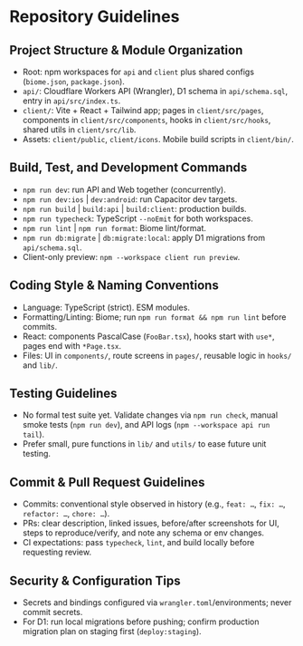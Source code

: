# Repository Guidelines

## Project Structure & Module Organization
- Root: npm workspaces for `api` and `client` plus shared configs (`biome.json`, `package.json`).
- `api/`: Cloudflare Workers API (Wrangler), D1 schema in `api/schema.sql`, entry in `api/src/index.ts`.
- `client/`: Vite + React + Tailwind app; pages in `client/src/pages`, components in `client/src/components`, hooks in `client/src/hooks`, shared utils in `client/src/lib`.
- Assets: `client/public`, `client/icons`. Mobile build scripts in `client/bin/`.

## Build, Test, and Development Commands
- `npm run dev`: run API and Web together (concurrently).
- `npm run dev:ios` | `dev:android`: run Capacitor dev targets.
- `npm run build` | `build:api` | `build:client`: production builds.
- `npm run typecheck`: TypeScript `--noEmit` for both workspaces.
- `npm run lint` | `npm run format`: Biome lint/format.
- `npm run db:migrate` | `db:migrate:local`: apply D1 migrations from `api/schema.sql`.
- Client-only preview: `npm --workspace client run preview`.

## Coding Style & Naming Conventions
- Language: TypeScript (strict). ESM modules.
- Formatting/Linting: Biome; run `npm run format && npm run lint` before commits.
- React: components PascalCase (`FooBar.tsx`), hooks start with `use*`, pages end with `*Page.tsx`.
- Files: UI in `components/`, route screens in `pages/`, reusable logic in `hooks/` and `lib/`.

## Testing Guidelines
- No formal test suite yet. Validate changes via `npm run check`, manual smoke tests (`npm run dev`), and API logs (`npm --workspace api run tail`).
- Prefer small, pure functions in `lib/` and `utils/` to ease future unit testing.

## Commit & Pull Request Guidelines
- Commits: conventional style observed in history (e.g., `feat: …`, `fix: …`, `refactor: …`, `chore: …`).
- PRs: clear description, linked issues, before/after screenshots for UI, steps to reproduce/verify, and note any schema or env changes.
- CI expectations: pass `typecheck`, `lint`, and build locally before requesting review.

## Security & Configuration Tips
- Secrets and bindings configured via `wrangler.toml`/environments; never commit secrets.
- For D1: run local migrations before pushing; confirm production migration plan on staging first (`deploy:staging`).
